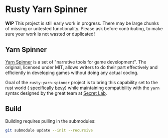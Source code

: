 # Rusty Yarn Spinner

**WIP** This project is still early work in progress. There may be large chunks of missing or untested functionality.
Please ask before contributing, to make sure your work is not wasted or duplicated!

## Yarn Spinner

[Yarn Spinner](https://github.com/YarnSpinnerTool/) is a set of "narrative tools for game development". The original,
licensed under MIT, allows writers to do their part effectively and efficiently in developing games without doing any
actual coding.

Goal of the `rusty-yarn-spinner` project is to bring this capability set to the rust world (
specifically [bevy](https://github.com/bevyengine/bevy)) while maintaining compatibility with the `yarn` syntax designed
by the great team at [Secret Lab](https://secretlab.games/).

## Build

Building requires pulling in the submodules:

```bash
git submodule update --init --recursive
```

